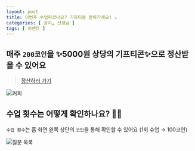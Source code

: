 ```yaml
---
layout: post
title: 이번주 수업하셨나요? 기프티콘 받아가세요! ☕
categories: [ 공지, 선생님 ]
tags: [ 이벤트 ]
---
```


## 매주 `200코인`을 ✨**5000원 상당의 기프티콘**✨으로 정산받을 수 있어요

> [정산하러 가기](https://docs.google.com/forms/d/1aU8-UhHYBBSfLc_Rmav6JRPkp48UUoWKAqnXRjptFZQ/edit)

![커피](https://github.com/amicably-until-the-end/amicably-until-the-end.github.io/assets/52066828/24f28d4b-2c18-41df-b850-0ba45d8b0efb)

## 수업 횟수는 어떻게 확인하나요? ✋🏻
`수업 횟수`는 홈 화면 왼쪽 상단의 `코인`을 통해 확인할 수 있어요 (1회 수업 → 100코인)

![질문 목록](https://github.com/amicably-until-the-end/amicably-until-the-end.github.io/assets/52066828/1041a87e-626a-4ccb-b5fa-c98002d78d58)
